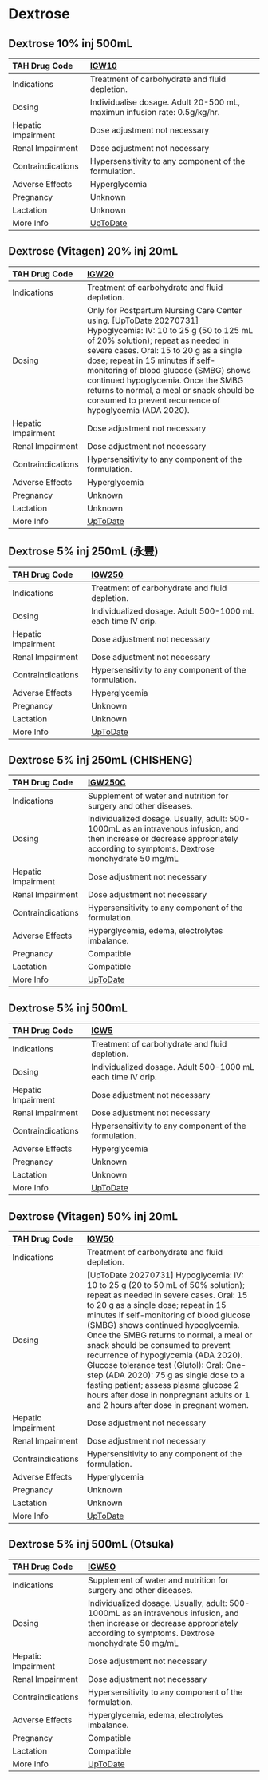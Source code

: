 # Dextrose

## Dextrose 10% inj 500mL

| TAH Drug Code      | [IGW10](https://www.tahsda.org.tw/drugs/hissearch.php?drug_code=IGW10)                                  |
|:-------------------|:--------------------------------------------------------------------------------------------------------|
| Indications        | Treatment of carbohydrate and fluid depletion.                                                          |
| Dosing             | Individualise dosage. Adult 20-500 mL, maximun infusion rate: 0.5g/kg/hr.                               |
| Hepatic Impairment | Dose adjustment not necessary                                                                           |
| Renal Impairment   | Dose adjustment not necessary                                                                           |
| Contraindications  | Hypersensitivity to any component of the formulation.                                                   |
| Adverse Effects    | Hyperglycemia                                                                                           |
| Pregnancy          | Unknown                                                                                                 |
| Lactation          | Unknown                                                                                                 |
| More Info          | [UpToDate](https://www.uptodate.com/contents/instant-glucose-and-intravenous-dextrose-drug-information) |

## Dextrose (Vitagen) 20% inj 20mL

| TAH Drug Code      | [IGW20](https://www.tahsda.org.tw/drugs/hissearch.php?drug_code=IGW20)                                                                                                                                                                                                                                                                                                                                                   |
|:-------------------|:-------------------------------------------------------------------------------------------------------------------------------------------------------------------------------------------------------------------------------------------------------------------------------------------------------------------------------------------------------------------------------------------------------------------------|
| Indications        | Treatment of carbohydrate and fluid depletion.                                                                                                                                                                                                                                                                                                                                                                           |
| Dosing             | Only for Postpartum Nursing Care Center using. [UpToDate 20270731] Hypoglycemia: IV: 10 to 25 g (50 to 125 mL of 20% solution); repeat as needed in severe cases. Oral: 15 to 20 g as a single dose; repeat in 15 minutes if self-monitoring of blood glucose (SMBG) shows continued hypoglycemia. Once the SMBG returns to normal, a meal or snack should be consumed to prevent recurrence of hypoglycemia (ADA 2020). |
| Hepatic Impairment | Dose adjustment not necessary                                                                                                                                                                                                                                                                                                                                                                                            |
| Renal Impairment   | Dose adjustment not necessary                                                                                                                                                                                                                                                                                                                                                                                            |
| Contraindications  | Hypersensitivity to any component of the formulation.                                                                                                                                                                                                                                                                                                                                                                    |
| Adverse Effects    | Hyperglycemia                                                                                                                                                                                                                                                                                                                                                                                                            |
| Pregnancy          | Unknown                                                                                                                                                                                                                                                                                                                                                                                                                  |
| Lactation          | Unknown                                                                                                                                                                                                                                                                                                                                                                                                                  |
| More Info          | [UpToDate](https://www.uptodate.com/contents/instant-glucose-and-intravenous-dextrose-drug-information)                                                                                                                                                                                                                                                                                                                  |

## Dextrose 5% inj 250mL (永豐)

| TAH Drug Code      | [IGW250](https://www.tahsda.org.tw/drugs/hissearch.php?drug_code=IGW250)                                |
|:-------------------|:--------------------------------------------------------------------------------------------------------|
| Indications        | Treatment of carbohydrate and fluid depletion.                                                          |
| Dosing             | Individualized dosage. Adult 500-1000 mL each time IV drip.                                             |
| Hepatic Impairment | Dose adjustment not necessary                                                                           |
| Renal Impairment   | Dose adjustment not necessary                                                                           |
| Contraindications  | Hypersensitivity to any component of the formulation.                                                   |
| Adverse Effects    | Hyperglycemia                                                                                           |
| Pregnancy          | Unknown                                                                                                 |
| Lactation          | Unknown                                                                                                 |
| More Info          | [UpToDate](https://www.uptodate.com/contents/instant-glucose-and-intravenous-dextrose-drug-information) |

## Dextrose 5% inj 250mL (CHISHENG)

| TAH Drug Code      | [IGW250C](https://www.tahsda.org.tw/drugs/hissearch.php?drug_code=IGW250C)                                                                                                     |
|:-------------------|:-------------------------------------------------------------------------------------------------------------------------------------------------------------------------------|
| Indications        | Supplement of water and nutrition for surgery and other diseases.                                                                                                              |
| Dosing             | Individualized dosage. Usually, adult: 500-1000mL as an intravenous infusion, and then increase or decrease appropriately according to symptoms. Dextrose monohydrate 50 mg/mL |
| Hepatic Impairment | Dose adjustment not necessary                                                                                                                                                  |
| Renal Impairment   | Dose adjustment not necessary                                                                                                                                                  |
| Contraindications  | Hypersensitivity to any component of the formulation.                                                                                                                          |
| Adverse Effects    | Hyperglycemia, edema, electrolytes imbalance.                                                                                                                                  |
| Pregnancy          | Compatible                                                                                                                                                                     |
| Lactation          | Compatible                                                                                                                                                                     |
| More Info          | [UpToDate](https://www.uptodate.com/contents/instant-glucose-and-intravenous-dextrose-drug-information)                                                                        |

## Dextrose 5% inj 500mL

| TAH Drug Code      | [IGW5](https://www.tahsda.org.tw/drugs/hissearch.php?drug_code=IGW5)                                    |
|:-------------------|:--------------------------------------------------------------------------------------------------------|
| Indications        | Treatment of carbohydrate and fluid depletion.                                                          |
| Dosing             | Individualized dosage. Adult 500-1000 mL each time IV drip.                                             |
| Hepatic Impairment | Dose adjustment not necessary                                                                           |
| Renal Impairment   | Dose adjustment not necessary                                                                           |
| Contraindications  | Hypersensitivity to any component of the formulation.                                                   |
| Adverse Effects    | Hyperglycemia                                                                                           |
| Pregnancy          | Unknown                                                                                                 |
| Lactation          | Unknown                                                                                                 |
| More Info          | [UpToDate](https://www.uptodate.com/contents/instant-glucose-and-intravenous-dextrose-drug-information) |

## Dextrose (Vitagen) 50% inj 20mL

| TAH Drug Code      | [IGW50](https://www.tahsda.org.tw/drugs/hissearch.php?drug_code=IGW50)                                                                                                                                                                                                                                                                                                                                                                                                                                                                                                                       |
|:-------------------|:---------------------------------------------------------------------------------------------------------------------------------------------------------------------------------------------------------------------------------------------------------------------------------------------------------------------------------------------------------------------------------------------------------------------------------------------------------------------------------------------------------------------------------------------------------------------------------------------|
| Indications        | Treatment of carbohydrate and fluid depletion.                                                                                                                                                                                                                                                                                                                                                                                                                                                                                                                                               |
| Dosing             | [UpToDate 20270731] Hypoglycemia: IV: 10 to 25 g (20 to 50 mL of 50% solution); repeat as needed in severe cases. Oral: 15 to 20 g as a single dose; repeat in 15 minutes if self-monitoring of blood glucose (SMBG) shows continued hypoglycemia. Once the SMBG returns to normal, a meal or snack should be consumed to prevent recurrence of hypoglycemia (ADA 2020). Glucose tolerance test (Glutol): Oral: One-step (ADA 2020): 75 g as single dose to a fasting patient; assess plasma glucose 2 hours after dose in nonpregnant adults or 1 and 2 hours after dose in pregnant women. |
| Hepatic Impairment | Dose adjustment not necessary                                                                                                                                                                                                                                                                                                                                                                                                                                                                                                                                                                |
| Renal Impairment   | Dose adjustment not necessary                                                                                                                                                                                                                                                                                                                                                                                                                                                                                                                                                                |
| Contraindications  | Hypersensitivity to any component of the formulation.                                                                                                                                                                                                                                                                                                                                                                                                                                                                                                                                        |
| Adverse Effects    | Hyperglycemia                                                                                                                                                                                                                                                                                                                                                                                                                                                                                                                                                                                |
| Pregnancy          | Unknown                                                                                                                                                                                                                                                                                                                                                                                                                                                                                                                                                                                      |
| Lactation          | Unknown                                                                                                                                                                                                                                                                                                                                                                                                                                                                                                                                                                                      |
| More Info          | [UpToDate](https://www.uptodate.com/contents/instant-glucose-and-intravenous-dextrose-drug-information)                                                                                                                                                                                                                                                                                                                                                                                                                                                                                      |

## Dextrose 5% inj 500mL (Otsuka)

| TAH Drug Code      | [IGW5O](https://www.tahsda.org.tw/drugs/hissearch.php?drug_code=IGW5O)                                                                                                         |
|:-------------------|:-------------------------------------------------------------------------------------------------------------------------------------------------------------------------------|
| Indications        | Supplement of water and nutrition for surgery and other diseases.                                                                                                              |
| Dosing             | Individualized dosage. Usually, adult: 500-1000mL as an intravenous infusion, and then increase or decrease appropriately according to symptoms. Dextrose monohydrate 50 mg/mL |
| Hepatic Impairment | Dose adjustment not necessary                                                                                                                                                  |
| Renal Impairment   | Dose adjustment not necessary                                                                                                                                                  |
| Contraindications  | Hypersensitivity to any component of the formulation.                                                                                                                          |
| Adverse Effects    | Hyperglycemia, edema, electrolytes imbalance.                                                                                                                                  |
| Pregnancy          | Compatible                                                                                                                                                                     |
| Lactation          | Compatible                                                                                                                                                                     |
| More Info          | [UpToDate](https://www.uptodate.com/contents/instant-glucose-and-intravenous-dextrose-drug-information)                                                                        |

